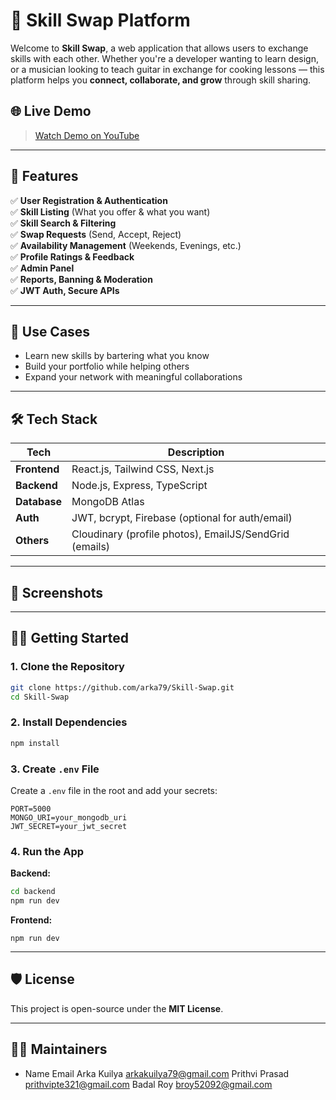 
# 🔁 Skill Swap Platform

Welcome to **Skill Swap**, a web application that allows users to exchange skills with each other. Whether you're a developer wanting to learn design, or a musician looking to teach guitar in exchange for cooking lessons — this platform helps you **connect, collaborate, and grow** through skill sharing.

## 🌐 Live Demo

> [Watch Demo on YouTube](https://youtu.be/quZjJf3l9u0)

---

## 🚀 Features

✅ **User Registration & Authentication**  
✅ **Skill Listing** (What you offer & what you want)  
✅ **Skill Search & Filtering**  
✅ **Swap Requests** (Send, Accept, Reject)  
✅ **Availability Management** (Weekends, Evenings, etc.)  
✅ **Profile Ratings & Feedback**  
✅ **Admin Panel**  
✅ **Reports, Banning & Moderation**  
✅ **JWT Auth, Secure APIs**  

---

## 🧠 Use Cases

- Learn new skills by bartering what you know
- Build your portfolio while helping others
- Expand your network with meaningful collaborations

---

## 🛠️ Tech Stack

| Tech | Description |
|------|-------------|
| **Frontend** | React.js, Tailwind CSS, Next.js |
| **Backend** | Node.js, Express, TypeScript |
| **Database** | MongoDB Atlas |
| **Auth** | JWT, bcrypt, Firebase (optional for auth/email) |
| **Others** | Cloudinary (profile photos), EmailJS/SendGrid (emails) |

---

## 📸 Screenshots

> 

---

## 🧑‍💻 Getting Started

### 1. Clone the Repository

```bash
git clone https://github.com/arka79/Skill-Swap.git
cd Skill-Swap
```

### 2. Install Dependencies

```bash
npm install

```

### 3. Create `.env` File

Create a `.env` file in the root and add your secrets:

```env
PORT=5000
MONGO_URI=your_mongodb_uri
JWT_SECRET=your_jwt_secret
```

### 4. Run the App

**Backend:**

```bash
cd backend
npm run dev
```

**Frontend:**

```
npm run dev
```


---

## 🛡️ License

This project is open-source under the **MIT License**.

---

## 🙋‍♂️ Maintainers

- Name       	Email
Arka Kuilya 	arkakuilya79@gmail.com
Prithvi Prasad	prithvipte321@gmail.com
Badal Roy	    broy52092@gmail.com


